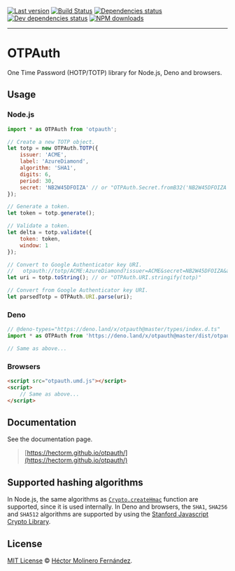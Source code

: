 [![Last version](https://img.shields.io/github/v/tag/hectorm/otpauth?label=version)](https://github.com/hectorm/otpauth/tags)
[![Build Status](https://img.shields.io/github/workflow/status/hectorm/otpauth/Build?label=build)](https://github.com/hectorm/otpauth/actions)
[![Dependencies status](https://img.shields.io/david/hectorm/otpauth?label=dependencies)](https://david-dm.org/hectorm/otpauth)
[![Dev dependencies status](https://img.shields.io/david/dev/hectorm/otpauth?label=dev%20dependencies)](https://david-dm.org/hectorm/otpauth?type=dev)
[![NPM downloads](https://img.shields.io/npm/dm/otpauth?label=npm%20downloads)](https://www.npmjs.com/package/otpauth)

***

# OTPAuth

One Time Password (HOTP/TOTP) library for Node.js, Deno and browsers.

## Usage

### Node.js

```javascript
import * as OTPAuth from 'otpauth';

// Create a new TOTP object.
let totp = new OTPAuth.TOTP({
	issuer: 'ACME',
	label: 'AzureDiamond',
	algorithm: 'SHA1',
	digits: 6,
	period: 30,
	secret: 'NB2W45DFOIZA' // or "OTPAuth.Secret.fromB32('NB2W45DFOIZA')"
});

// Generate a token.
let token = totp.generate();

// Validate a token.
let delta = totp.validate({
	token: token,
	window: 1
});

// Convert to Google Authenticator key URI.
//   otpauth://totp/ACME:AzureDiamond?issuer=ACME&secret=NB2W45DFOIZA&algorithm=SHA1&digits=6&period=30
let uri = totp.toString(); // or "OTPAuth.URI.stringify(totp)"

// Convert from Google Authenticator key URI.
let parsedTotp = OTPAuth.URI.parse(uri);
```

### Deno

```javascript
// @deno-types="https://deno.land/x/otpauth@master/types/index.d.ts"
import * as OTPAuth from 'https://deno.land/x/otpauth@master/dist/otpauth.esm.js'

// Same as above...
```

### Browsers

```html
<script src="otpauth.umd.js"></script>
<script>
	// Same as above...
</script>
```

## Documentation

See the documentation page.

> [https://hectorm.github.io/otpauth/](https://hectorm.github.io/otpauth/)

## Supported hashing algorithms

In Node.js, the same algorithms as
[`Crypto.createHmac`](https://nodejs.org/api/crypto.html#crypto_crypto_createhmac_algorithm_key_options)
function are supported, since it is used internally. In Deno and browsers, the `SHA1`, `SHA256`
and `SHA512` algorithms are supported by using the
[Stanford Javascript Crypto Library](https://github.com/bitwiseshiftleft/sjcl).

## License

[MIT License](https://github.com/hectorm/otpauth/blob/master/LICENSE.md)
© [Héctor Molinero Fernández](https://hector.molinero.dev/).
